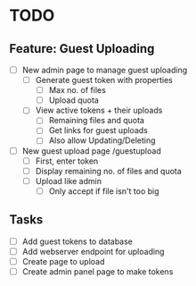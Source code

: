 # TODO

## Feature: Guest Uploading
- [ ] New admin page to manage guest uploading
  - [ ] Generate guest token with properties
    - [ ] Max no. of files
    - [ ] Upload quota
  - [ ] View active tokens + their uploads
    - [ ] Remaining files and quota
    - [ ] Get links for guest uploads
    - [ ] Also allow Updating/Deleting
- [ ] New guest upload page /guestupload
  - [ ] First, enter token
  - [ ] Display remaining no. of files and quota
  - [ ] Upload like admin
    - [ ] Only accept if file isn't too big

## Tasks
- [ ] Add guest tokens to database
- [ ] Add webserver endpoint for uploading
- [ ] Create page to upload
- [ ] Create admin panel page to make tokens
